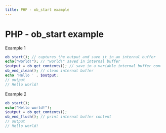 ```yaml
---
title: PHP - ob_start example
---
```


<h1 class="header">PHP - ob_start example</h1>

Example 1
```php
ob_start(); // captures the output and save it in an internal buffer
echo("world!"); // "world!" saved in internal buffer
$output = ob_get_contents(); // save in a variable internal buffer content
ob_end_clean(); // clean internal buffer
echo 'Hello ' . $output;
// output
// Hello world!
```


Example 2
```php
ob_start();
echo("Hello world!");
$output = ob_get_contents();
ob_end_flush(); // print internal buffer content
// output
// Hello world!
```